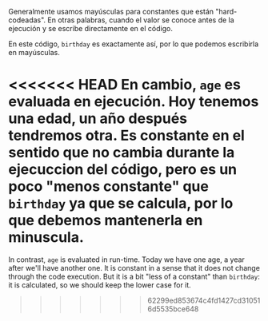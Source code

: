 Generalmente usamos mayúsculas para constantes que están "hard-codeadas". En otras palabras, cuando el valor se conoce antes de la ejecución y se escribe directamente en el código.

En este código, `birthday` es exactamente así, por lo que podemos escribirla en mayúsculas.

<<<<<<< HEAD
En cambio, `age` es evaluada en ejecución. Hoy tenemos una edad, un año después tendremos otra. Es constante en el sentido que no cambia durante la ejecuccion del código, pero es un poco "menos constante" que `birthday` ya que se calcula, por lo que debemos mantenerla en minuscula.
=======
In contrast, `age` is evaluated in run-time. Today we have one age, a year after we'll have another one. It is constant in a sense that it does not change through the code execution. But it is a bit "less of a constant" than `birthday`: it is calculated, so we should keep the lower case for it.
>>>>>>> 62299ed853674c4fd1427cd310516d5535bce648
